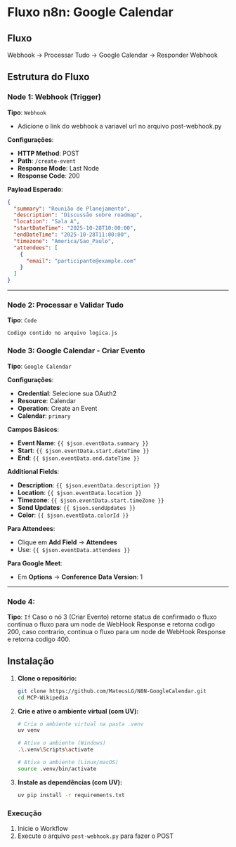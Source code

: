 # Fluxo n8n: Google Calendar

## Fluxo 
Webhook → Processar Tudo → Google Calendar → Responder Webhook

## Estrutura do Fluxo

### Node 1: Webhook (Trigger)
**Tipo**: `Webhook`
- Adicione o link do webhook a variavel url no arquivo post-webhook.py

**Configurações**:
- **HTTP Method**: POST
- **Path**: `/create-event`
- **Response Mode**: Last Node
- **Response Code**: 200

**Payload Esperado**:
```json
{
  "summary": "Reunião de Planejamento",
  "description": "Discussão sobre roadmap",
  "location": "Sala A",
  "startDateTime": "2025-10-28T10:00:00",
  "endDateTime": "2025-10-28T11:00:00",
  "timezone": "America/Sao_Paulo",
  "attendees": [
    {
      "email": "participante@example.com"
    }
  ]
}
```

---

### Node 2: Processar e Validar Tudo
**Tipo**: `Code`

```
Codigo contido no arquivo logica.js
```

### Node 3: Google Calendar - Criar Evento
**Tipo**: `Google Calendar`

**Configurações**:
- **Credential**: Selecione sua OAuth2
- **Resource**: Calendar
- **Operation**: Create an Event
- **Calendar**: `primary`

**Campos Básicos**:
- **Event Name**: `{{ $json.eventData.summary }}`
- **Start**: `{{ $json.eventData.start.dateTime }}`
- **End**: `{{ $json.eventData.end.dateTime }}`

**Additional Fields**:
- **Description**: `{{ $json.eventData.description }}`
- **Location**: `{{ $json.eventData.location }}`
- **Timezone**: `{{ $json.eventData.start.timeZone }}`
- **Send Updates**: `{{ $json.sendUpdates }}`
- **Color**: `{{ $json.eventData.colorId }}`

**Para Attendees**:
- Clique em **Add Field** → **Attendees**
- Use: `{{ $json.eventData.attendees }}`

**Para Google Meet**:
- Em **Options** → **Conference Data Version**: 1

---

### Node 4: 
**Tipo**: `If`
Caso o nó 3 (Criar Evento) retorne status de confirmado o fluxo continua o fluxo para um node de WebHook Response e retorna codigo 200, caso contrario, continua o fluxo para um node de WebHook Response e retorna codigo 400.

## Instalação

1.  **Clone o repositório:**
    ```bash
    git clone https://github.com/MateusLG/N8N-GoogleCalendar.git
    cd MCP-Wikipedia
    ```

2.  **Crie e ative o ambiente virtual (com UV):**
    ```bash
    # Cria o ambiente virtual na pasta .venv
    uv venv
    
    # Ativa o ambiente (Windows)
    .\.venv\Scripts\activate
    
    # Ativa o ambiente (Linux/macOS)
    source .venv/bin/activate
    ```

3.  **Instale as dependências (com UV):**
    ```bash
    uv pip install -r requirements.txt
    ```
  
### Execução

1. Inicie o Workflow
2. Execute o arquivo ```post-webhook.py``` para fazer o POST
